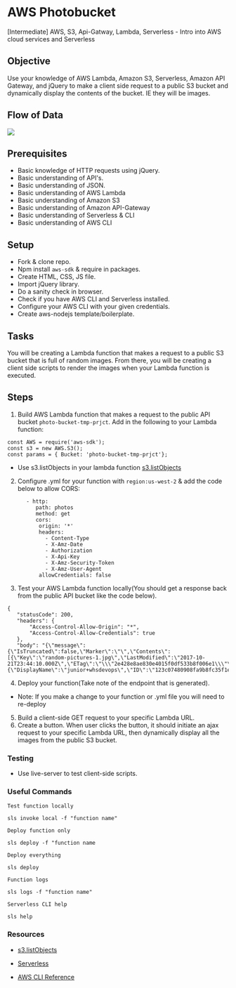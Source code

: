 # AWS Photobucket
[Intermediate] AWS, S3, Api-Gatway, Lambda, Serverless - Intro into AWS cloud services and Serverless

## Objective

Use your knowledge of AWS Lambda, Amazon S3, Serverless, Amazon API Gateway, and jQuery to make a client side request to a public S3 bucket and dynamically display the contents of the bucket. IE they will be images. 

## Flow of Data
![](https://i.imgur.com/U5im4z0.jpg)


## Prerequisites
  - Basic knowledge of HTTP requests using jQuery.
  - Basic understanding of API's.
  - Basic understanding of JSON.
  - Basic understanding of AWS Lambda
  - Basic understanding of Amazon S3
  - Basic understanding of Amazon API-Gateway
  - Basic understanding of Serverless & CLI
  - Basic understanding of AWS CLI
   
## Setup
 - Fork & clone repo.
 - Npm install ```aws-sdk``` & require in packages.
 - Create HTML, CSS, JS file.
 - Import jQuery library.
 - Do a sanity check in browser.
 - Check if you have AWS CLI and Serverless installed.
 - Configure your AWS CLI with your given credentials.
 - Create aws-nodejs template/boilerplate.

## Tasks
You will be creating a Lambda function that makes a request to a public S3 bucket that is full of random images. From there, you will be creating a client side scripts to render the images when your Lambda function is executed. 

## Steps
1. Build AWS Lambda function that makes a request to the public API bucket `photo-bucket-tmp-prjct`.
Add in the following to your Lambda function:
```
const AWS = require('aws-sdk');
const s3 = new AWS.S3();
const params = { Bucket: 'photo-bucket-tmp-prjct'};
```
 - Use s3.listObjects in your lambda function [s3.listObjects](https://docs.aws.amazon.com/AWSJavaScriptSDK/latest/AWS/S3.html#listObjects-property)
2. Configure .yml for your function with ```region:us-west-2``` & add the code below to allow CORS:
```events:
      - http:
         path: photos
         method: get
         cors:
          origin: '*'
          headers:
            - Content-Type
            - X-Amz-Date
            - Authorization
            - X-Api-Key
            - X-Amz-Security-Token
            - X-Amz-User-Agent
          allowCredentials: false
 ```
 3. Test your AWS Lambda function locally(You should get a response back from the public API bucket like the code below). 
 ```
{
    "statusCode": 200,
    "headers": {
        "Access-Control-Allow-Origin": "*",
        "Access-Control-Allow-Credentials": true
    },
    "body": "{\"message\":{\"IsTruncated\":false,\"Marker\":\"\",\"Contents\":[{\"Key\":\"random-pictures-1.jpg\",\"LastModified\":\"2017-10-21T23:44:10.000Z\",\"ETag\":\"\\\"2e428e8ae830e4015f0df533b8f006e1\\\"\",\"Size\":71296,\"StorageClass\":\"STANDARD\",\"Owner\":{\"DisplayName\":\"junior+whsdevops\",\"ID\":\"123c07480908fa9b8fc35f1e8bd4325f14e1f29488e2c605c433966d4c4be52b\"}},
 ```
 4. Deploy your function(Take note of the endpoint that is generated).
  - Note: If you make a change to your function or .yml file you will need to re-deploy
 5. Build a client-side GET request to your specific Lambda URL.
 6. Create a button. When user clicks the button, it should initiate an ajax request to your specific Lambda URL, then dynamically display all the images from the public S3 bucket. 

### Testing
  - Use live-server to test client-side scripts.

### Useful Commands
```
Test function locally

sls invoke local -f "function name"

Deploy function only

sls deploy -f "function name

Deploy everything

sls deploy

Function logs

sls logs -f "function name"

Serverless CLI help

sls help
```

### Resources

- [s3.listObjects](https://docs.aws.amazon.com/AWSJavaScriptSDK/latest/AWS/S3.html#listObjects-property)

- [Serverless](https://serverless.com/framework/docs/providers/aws/)

- [AWS CLI Reference](https://docs.aws.amazon.com/cli/latest/reference/)


